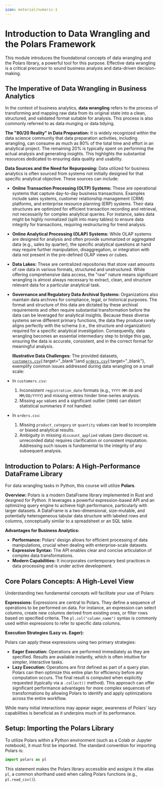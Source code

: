 ```yaml
--- 
icon: material/numeric-1
---
```


# **Introduction to Data Wrangling and the Polars Framework**

This module introduces the foundational concepts of data wrangling and the Polars library, a powerful tool for this purpose. Effective data wrangling is a critical precursor to sound business analysis and data-driven decision-making.

## **The Imperative of Data Wrangling in Business Analytics**

In the context of business analytics, **data wrangling** refers to the process of transforming and mapping raw data from its original state into a clean, structured, and validated format suitable for analysis. This process is also commonly referred to as data munging or data tidying.

  **The "80/20 Reality" in Data Preparation:** It is widely recognized within the data science community that data preparation activities, including wrangling, can consume as much as 80% of the total time and effort in an analytical project. The remaining 20% is typically spent on performing the actual analysis and generating insights. This highlights the substantial resources dedicated to ensuring data quality and usability.

  **Data Sources and the Need for Repurposing:**
    Data utilized for business analytics is often sourced from systems not initially designed for that specific analytical objective. These sources can include:

* **Online Transaction Processing (OLTP) Systems:** These are operational systems that capture day-to-day business transactions. Examples include sales systems, customer relationship management (CRM) platforms, and enterprise resource planning (ERP) systems. Their data structures are optimized for efficient transaction recording and retrieval, not necessarily for complex analytical queries. For instance, sales data might be highly normalized (split into many tables) to ensure data integrity for transactions, requiring restructuring for trend analysis.
* **Online Analytical Processing (OLAP) Systems:** While OLAP systems are designed for analysis and often provide summarized or aggregated data (e.g., sales by quarter), the specific analytical questions at hand may require further manipulation, disaggregation, or integration with data not present in the pre-defined OLAP views or cubes.
* **Data Lakes:** These are centralized repositories that store vast amounts of raw data in various formats, structured and unstructured. While offering comprehensive data access, the "raw" nature means significant wrangling is almost always necessary to extract, clean, and structure relevant data for a particular analytical task.
* **Governance and Regulatory Data Archival Systems:** Organizations also maintain data archives for compliance, legal, or historical purposes. The format and structure of this data are dictated by these archival requirements and often require substantial transformation before the data can be leveraged for analytical insights.
Because these diverse systems serve different primary functions, the data they produce rarely aligns perfectly with the schema (i.e., the structure and organization) required for a specific analytical investigation. Consequently, data wrangling becomes an essential intermediary step to bridge this gap, ensuring the data is accurate, consistent, and in the correct format for meaningful analysis.

  **Illustrative Data Challenges:**
    The provided datasets, [`customers.csv`](../../assets/data/customers.csv){:target="_blank"}and [`orders.csv`](../../assets/data/orders.csv){:target="_blank"}, exemplify common issues addressed during data wrangling on a small scale:

- In `customers.csv`:

    1. Inconsistent `registration_date` formats (e.g., `YYYY-MM-DD` and `MM/DD/YYYY`) and missing entries hinder time-series analysis.
    1. Missing `age` values and a significant outlier (`3000`) can distort statistical summaries if not handled.

- In `orders.csv`:

    1. Missing `product_category` or `quantity` values can lead to incomplete or biased analytical results.
    1. Ambiguity in missing `discount_applied` values (zero discount vs. unrecorded data) requires clarification or consistent imputation.
Addressing such issues is fundamental to the integrity of any subsequent analysis.

## **Introduction to Polars: A High-Performance DataFrame Library**

For data wrangling tasks in Python, this course will utilize **Polars**.

**Overview:** Polars is a modern DataFrame library implemented in Rust and designed for Python. It leverages a powerful expression-based API and an optimizing query engine to achieve high performance, particularly with larger datasets. A DataFrame is a two-dimensional, size-mutable, and potentially heterogeneous tabular data structure with labeled rows and columns, conceptually similar to a spreadsheet or an SQL table.

**Advantages for Business Analytics:**

* **Performance:** Polars' design allows for efficient processing of data manipulations, crucial when dealing with enterprise-scale datasets.
* **Expressive Syntax:** The API enables clear and concise articulation of complex data transformations.
* **Modern Capabilities:** It incorporates contemporary best practices in data processing and is under active development.

## **Core Polars Concepts: A High-Level View**

Understanding two fundamental concepts will facilitate your use of Polars:

**Expressions:** Expressions are central to Polars. They define a sequence of operations to be performed on data. For instance, an expression can select columns, create new columns derived from existing ones, or filter rows based on specified criteria. The `pl.col("column_name")` syntax is commonly used within expressions to refer to specific data columns.

**Execution Strategies (Lazy vs. Eager):**

Polars can apply these expressions using two primary strategies:

* **Eager Execution:** Operations are performed immediately as they are specified. Results are available instantly, which is often intuitive for simpler, interactive tasks.
* **Lazy Execution:** Operations are first defined as part of a query plan. Polars can then optimize this entire plan for efficiency before any computation occurs. The final result is computed when explicitly requested (typically via a `.collect()` method). This approach can offer significant performance advantages for more complex sequences of transformations by allowing Polars to identify and apply optimizations across the entire workflow.

While many initial interactions may appear eager, awareness of Polars' lazy capabilities is beneficial as it underpins much of its performance.

## **Setup: Importing the Polars Library**

To utilize Polars within a Python environment (such as a Colab or Jupyter notebook), it must first be imported. The standard convention for importing Polars is:

```python
import polars as pl
```

This statement makes the Polars library accessible and assigns it the alias `pl`, a common shorthand used when calling Polars functions (e.g., `pl.read_csv()`).
